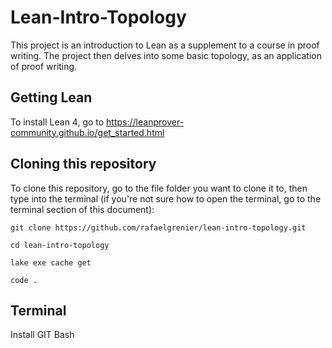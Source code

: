 # Lean-Intro-Topology

This project is an introduction to Lean as a supplement to a course in proof writing. 
The project then delves into some basic topology, as an application of proof writing.

## Getting Lean
To install Lean 4, go to https://leanprover-community.github.io/get_started.html

## Cloning this repository
To clone this repository, go to the file folder you want to clone it to, then
type into the terminal (if you're not sure how to open the terminal, go to the 
terminal section of this document): 
```shell
git clone https://github.com/rafaelgrenier/lean-intro-topology.git
```
```shell
cd lean-intro-topology
```
```shell
lake exe cache get
```
```shell
code .
```

## Terminal
Install GIT Bash